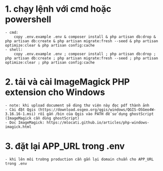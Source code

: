 # 1. chạy lệnh với cmd hoặc powershell

    - cmd:
        copy .env.example .env & composer install & php artisan db:drop & php artisan db:create & php artisan migrate:fresh --seed & php artisan optimize:clear & php artisan config:cache
    - shell:
        copy .env.example .env ; composer install ; php artisan db:drop ; php artisan db:create ; php artisan migrate:fresh --seed ; php artisan optimize:clear ; php artisan config:cache

# 2. tải và cài ImageMagick PHP extension cho Windows

    - note: khi upload document sẽ dùng thư viện này đọc pdf thành ảnh
    - Cài đặt Qgis (https://download.osgeo.org/qgis/windows/QGIS-OSGeo4W-3.16.16-1.msi) rồi gắn /bin của Qgis vào PATH để sử dụng ghostScript (ImageMagick cần dùng ghostScript)
    - Doc ImageMagick: https://mlocati.github.io/articles/php-windows-imagick.html

# 3. đặt lại APP_URL trong .env

    - khi lên môi trường production cần gắn lại domain chuẩn cho APP_URL trong .env
